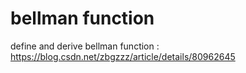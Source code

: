 # bellman function 
   define and derive bellman function : https://blog.csdn.net/zbgzzz/article/details/80962645

